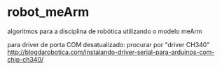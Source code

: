# robot_meArm
algoritmos para a disciplina de robótica utilizando o modelo meArm

para driver de porta COM desatualizado: procurar por "driver CH340"
http://blogdarobotica.com/instalando-driver-serial-para-arduinos-com-chip-ch340/
